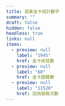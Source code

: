```yaml
---
title: 就業金卡統計數字
summary: ""
draft: false
hidden: false
headless: true
links: null
items:
  - preview: null
    label: "1945"
    href: 金卡核發數
  - preview: null
    label: "60"
    href: 金卡國籍數
  - preview: null
    label: "11520"
    href: 諮詢服務次數
---
```

<!-- This text will never be seen -->